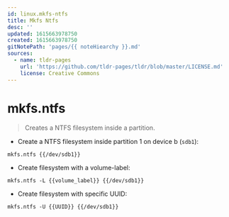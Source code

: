 ```yaml
---
id: linux.mkfs-ntfs
title: Mkfs Ntfs
desc: ''
updated: 1615663978750
created: 1615663978750
gitNotePath: 'pages/{{ noteHiearchy }}.md'
sources:
  - name: tldr-pages
    url: 'https://github.com/tldr-pages/tldr/blob/master/LICENSE.md'
    license: Creative Commons
---
```

# mkfs.ntfs

> Creates a NTFS filesystem inside a partition.

- Create a NTFS filesystem inside partition 1 on device b (`sdb1`):

`mkfs.ntfs {{/dev/sdb1}}`

- Create filesystem with a volume-label:

`mkfs.ntfs -L {{volume_label}} {{/dev/sdb1}}`

- Create filesystem with specific UUID:

`mkfs.ntfs -U {{UUID}} {{/dev/sdb1}}`

